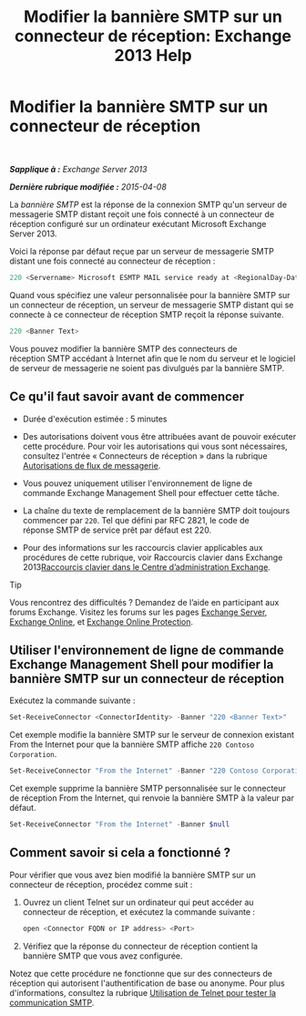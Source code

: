﻿---
title: 'Modifier la bannière SMTP sur un connecteur de réception: Exchange 2013 Help'
TOCTitle: Modifier la bannière SMTP sur un connecteur de réception
ms:assetid: d667704e-fd69-4aca-9c35-eef7006944b2
ms:mtpsurl: https://technet.microsoft.com/fr-fr/library/Bb124740(v=EXCHG.150)
ms:contentKeyID: 52063022
ms.date: 04/24/2018
mtps_version: v=EXCHG.150
ms.translationtype: HT
---

# Modifier la bannière SMTP sur un connecteur de réception

 

_**Sapplique à :** Exchange Server 2013_

_**Dernière rubrique modifiée :** 2015-04-08_

La *bannière SMTP* est la réponse de la connexion SMTP qu'un serveur de messagerie SMTP distant reçoit une fois connecté à un connecteur de réception configuré sur un ordinateur exécutant Microsoft Exchange Server 2013.

Voici la réponse par défaut reçue par un serveur de messagerie SMTP distant une fois connecté au connecteur de réception :

```powershell
220 <Servername> Microsoft ESMTP MAIL service ready at <RegionalDay-Date-24HourTimeFormat> <RegionalTimeZoneOffset>
```

Quand vous spécifiez une valeur personnalisée pour la bannière SMTP sur un connecteur de réception, un serveur de messagerie SMTP distant qui se connecte à ce connecteur de réception SMTP reçoit la réponse suivante.

```powershell
220 <Banner Text>
```

Vous pouvez modifier la bannière SMTP des connecteurs de réception SMTP accédant à Internet afin que le nom du serveur et le logiciel de serveur de messagerie ne soient pas divulgués par la bannière SMTP.

## Ce qu'il faut savoir avant de commencer

  - Durée d'exécution estimée : 5 minutes

  - Des autorisations doivent vous être attribuées avant de pouvoir exécuter cette procédure. Pour voir les autorisations qui vous sont nécessaires, consultez l'entrée « Connecteurs de réception » dans la rubrique [Autorisations de flux de messagerie](mail-flow-permissions-exchange-2013-help.md).

  - Vous pouvez uniquement utiliser l'environnement de ligne de commande Exchange Management Shell pour effectuer cette tâche.

  - La chaîne du texte de remplacement de la bannière SMTP doit toujours commencer par `220`. Tel que défini par RFC 2821, le code de réponse SMTP de service prêt par défaut est 220.

  - Pour des informations sur les raccourcis clavier applicables aux procédures de cette rubrique, voir Raccourcis clavier dans Exchange 2013[Raccourcis clavier dans le Centre d’administration Exchange](keyboard-shortcuts-in-the-exchange-admin-center-exchange-online-protection-help.md).

> [!TIP]
> Vous rencontrez des difficultés ? Demandez de l’aide en participant aux forums Exchange. Visitez les forums sur les pages <a href="https://go.microsoft.com/fwlink/p/?linkid=60612">Exchange Server</a>, <a href="https://go.microsoft.com/fwlink/p/?linkid=267542">Exchange Online</a>, et <a href="https://go.microsoft.com/fwlink/p/?linkid=285351">Exchange Online Protection</a>.


## Utiliser l'environnement de ligne de commande Exchange Management Shell pour modifier la bannière SMTP sur un connecteur de réception

Exécutez la commande suivante :

```powershell
Set-ReceiveConnector <ConnectorIdentity> -Banner "220 <Banner Text>"
```

Cet exemple modifie la bannière SMTP sur le serveur de connexion existant From the Internet pour que la bannière SMTP affiche `220 Contoso Corporation`.

```powershell
Set-ReceiveConnector "From the Internet" -Banner "220 Contoso Corporation"
```

Cet exemple supprime la bannière SMTP personnalisée sur le connecteur de réception From the Internet, qui renvoie la bannière SMTP à la valeur par défaut.

```powershell
Set-ReceiveConnector "From the Internet" -Banner $null
```

## Comment savoir si cela a fonctionné ?

Pour vérifier que vous avez bien modifié la bannière SMTP sur un connecteur de réception, procédez comme suit :

1.  Ouvrez un client Telnet sur un ordinateur qui peut accéder au connecteur de réception, et exécutez la commande suivante :
    
    ```powershell
    open <Connector FQDN or IP address> <Port>
    ```

2.  Vérifiez que la réponse du connecteur de réception contient la bannière SMTP que vous avez configurée.

Notez que cette procédure ne fonctionne que sur des connecteurs de réception qui autorisent l'authentification de base ou anonyme. Pour plus d'informations, consultez la rubrique [Utilisation de Telnet pour tester la communication SMTP](use-telnet-to-test-smtp-communication-exchange-2013-help.md).

